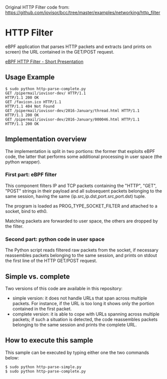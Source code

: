Original HTTP Filter code from: https://github.com/iovisor/bcc/tree/master/examples/networking/http_filter
# HTTP Filter

eBPF application that parses HTTP packets and extracts (and prints on screen) the URL contained in the GET/POST request.

[eBPF HTTP Filter - Short Presentation](https://github.com/iovisor/bpf-docs/blob/master/ebpf_http_filter.pdf)

## Usage Example


    $ sudo python http-parse-complete.py 
    GET /pipermail/iovisor-dev/ HTTP/1.1
    HTTP/1.1 200 OK
    GET /favicon.ico HTTP/1.1
    HTTP/1.1 404 Not Found
    GET /pipermail/iovisor-dev/2016-January/thread.html HTTP/1.1
    HTTP/1.1 200 OK
    GET /pipermail/iovisor-dev/2016-January/000046.html HTTP/1.1
    HTTP/1.1 200 OK


## Implementation overview

The implementation is split in two portions: the former that exploits eBPF code, the latter that performs some additional processing in user space (the python wrapper).

### First part: eBPF filter
This component filters IP and TCP packets containing the "HTTP", "GET", "POST" strings in their payload and all subsequent packets belonging to the same session, having the same (ip.src,ip.dst,port.src,port.dst) tuple.

The program is loaded as PROG_TYPE_SOCKET_FILTER and attached to a socket, bind to eth0.

Matching packets are forwarded to user space, the others are dropped by the filter.

### Second part: python code in user space
The Python script reads filtered raw packets from the socket, if necessary reassembles packets belonging to the same session, and prints on stdout the first line of the HTTP GET/POST request.

## Simple vs. complete

Two versions of this code are available in this repository:

* simple version: it does not handle URLs that span across multiple packets. For instance, if the URL is too long it shows only the portion contained in the first packet.
* complete version: it is able to cope with URLs spanning across multiple packets; if such a situation is detected, the code reassembles packets belonging to the same session and prints the complete URL.

## How to execute this sample

This sample can be executed by typing either one the two commands below:
 
    $ sudo python http-parse-simple.py
    $ sudo python http-parse-complete.py

